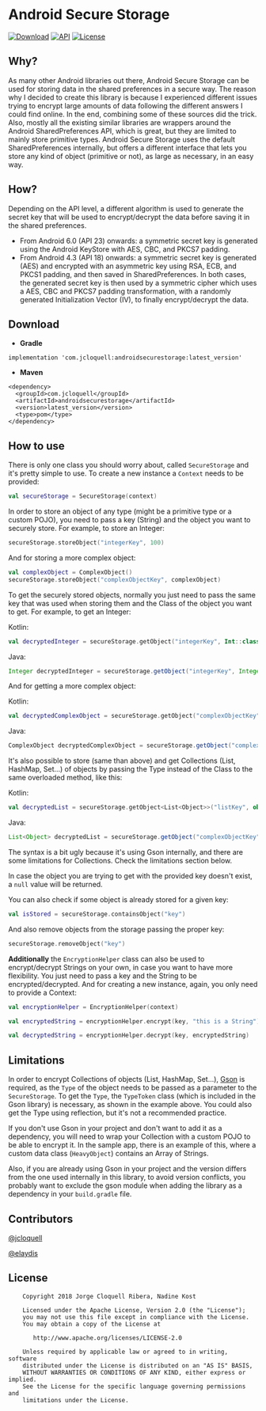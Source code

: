 # Android Secure Storage

[![Download](https://api.bintray.com/packages/jcloquell/Maven/android-secure-storage/images/download.svg)](https://bintray.com/jcloquell/Maven/android-secure-storage/_latestVersion) [![API](https://img.shields.io/badge/API-18%2B-blue.svg?style=flat)](https://android-arsenal.com/api?level=18) [![License](https://img.shields.io/badge/License-Apache%202.0-blue.svg)](https://opensource.org/licenses/Apache-2.0)

## Why?

As many other Android libraries out there, Android Secure Storage can be used for storing data in the shared preferences in a secure way.
The reason why I decided to create this library is because I experienced different issues trying to encrypt large amounts of data following the different answers I could find online. In the end, combining some of these sources did the trick.
Also, mostly all the existing similar libraries are wrappers around the Android SharedPreferences API, which is great, but they are limited to mainly store primitive types. Android Secure Storage uses the default SharedPreferences internally, but offers a different interface that lets you store any kind of object (primitive or not), as large as necessary, in an easy way.

## How?

Depending on the API level, a different algorithm is used to generate the secret key that will be used to encrypt/decrypt the data before saving it in the shared preferences.
- From Android 6.0 (API 23) onwards: a symmetric secret key is generated using the Android KeyStore with AES, CBC, and PKCS7 padding.
- From Android 4.3 (API 18) onwards: a symmetric secret key is generated (AES) and encrypted with an asymmetric key using RSA, ECB, and PKCS1 padding, and then saved in SharedPreferences.
In both cases, the generated secret key is then used by a symmetric cipher which uses a AES, CBC and PKCS7 padding transformation, with a randomly generated Initialization Vector (IV), to finally encrypt/decrypt the data.

## Download

- **Gradle**
```
implementation 'com.jcloquell:androidsecurestorage:latest_version'
```

- **Maven**
```
<dependency>
  <groupId>com.jcloquell</groupId>
  <artifactId>androidsecurestorage</artifactId>
  <version>latest_version</version>
  <type>pom</type>
</dependency>
```

## How to use

There is only one class you should worry about, called `SecureStorage` and it's pretty simple to use. To create a new instance a `Context` needs to be provided:
```kotlin
val secureStorage = SecureStorage(context)
```

In order to store an object of any type (might be a primitive type or a custom POJO), you need to pass a key (String) and the object you want to securely store. For example, to store an Integer:
```kotlin
secureStorage.storeObject("integerKey", 100)
```

And for storing a more complex object:
```kotlin
val complexObject = ComplexObject()
secureStorage.storeObject("complexObjectKey", complexObject)
```

To get the securely stored objects, normally you just need to pass the same key that was used when storing them and the Class of the object you want to get. For example, to get an Integer:

Kotlin:
```kotlin
val decryptedInteger = secureStorage.getObject("integerKey", Int::class.java)
```
Java:
```java
Integer decryptedInteger = secureStorage.getObject("integerKey", Integer.class);
```

And for getting a more complex object:

Kotlin:
```kotlin
val decryptedComplexObject = secureStorage.getObject("complexObjectKey", ComplexObject::class.java)
```
Java:
```java
ComplexObject decryptedComplexObject = secureStorage.getObject("complexObjectKey", ComplexObject.class);
```

It's also possible to store (same than above) and get Collections (List, HashMap, Set...) of objects by passing the Type instead of the Class to the same overloaded method, like this:

Kotlin:
```kotlin
val decryptedList = secureStorage.getObject<List<Object>>("listKey", object : TypeToken<List<Object>>() {}.type)
```
Java:
```java
List<Object> decryptedList = secureStorage.getObject("complexObjectKey", new TypeToken<List<Object>>() {}.getType());
```

The syntax is a bit ugly because it's using Gson internally, and there are some limitations for Collections. Check the limitations section below.

In case the object you are trying to get with the provided key doesn't exist, a `null` value will be returned.

You can also check if some object is already stored for a given key:
```kotlin
val isStored = secureStorage.containsObject("key")
```

And also remove objects from the storage passing the proper key:
```kotlin
secureStorage.removeObject("key")
```

**Additionally** the `EncryptionHelper` class can also be used to encrypt/decrypt Strings on your own, in case you want to have more flexibility. You just need to pass a key and the String to be encrypted/decrypted. And for creating a new instance, again, you only need to provide a Context:
```kotlin
val encryptionHelper = EncryptionHelper(context)

val encryptedString = encryptionHelper.encrypt(key, "this is a String")

val decryptedString = encryptionHelper.decrypt(key, encryptedString)
```

## Limitations

In order to encrypt Collections of objects (List, HashMap, Set...), [Gson](https://github.com/google/gson) is required, as the `Type` of the object needs to be passed as a parameter to the `SecureStorage`. To get the `Type`, the `TypeToken` class (which is included in the Gson library) is necessary, as shown in the example above. You could also get the Type using reflection, but it's not a recommended practice.

If you don't use Gson in your project and don't want to add it as a dependency, you will need to wrap your Collection with a custom POJO to be able to encrypt it. In the sample app, there is an example of this, where a custom data class (`HeavyObject`) contains an Array of Strings.

Also, if you are already using Gson in your project and the version differs from the one used internally in this library, to avoid version conflicts, you probably want to exclude the gson module when adding the library as a dependency in your `build.gradle` file.

## Contributors

[@jcloquell](https://github.com/jcloquell)

[@elaydis](https://github.com/elaydis)


## License

```
    Copyright 2018 Jorge Cloquell Ribera, Nadine Kost

    Licensed under the Apache License, Version 2.0 (the "License");
    you may not use this file except in compliance with the License.
    You may obtain a copy of the License at

       http://www.apache.org/licenses/LICENSE-2.0

    Unless required by applicable law or agreed to in writing, software
    distributed under the License is distributed on an "AS IS" BASIS,
    WITHOUT WARRANTIES OR CONDITIONS OF ANY KIND, either express or implied.
    See the License for the specific language governing permissions and
    limitations under the License.
```
